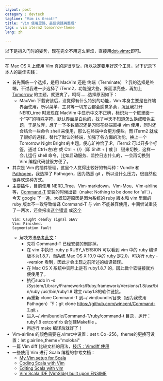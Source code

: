 ```yaml
---
layout: post
category : devtech
tagline: "Vim is Great!"
title: "Vim 使用思路、最佳实践再整理"
tags : vim iterm2 tomorrow-theme
lang: zh

---
```


以下是初入门时的姿势，现在完全不用这么麻烦，直接用[dot-vimrc](https://github.com/humiaozuzu/dot-vimrc)即可。

---

在 Mac OS X 上使用 Vim 真的是很享受，所以决定要用好这个工具，以下记录下本人的最佳实践：

* 首先面临一个选择，是用 MacVim 还是 终端（Terminate）？我的选择是终端，不过我进一步选择了 iTerm2，功能强大些，界面漂亮些，再加上 [Tomorrow](https://github.com/chriskempson/tomorrow-theme) 的主题，就更爽了，呵呵……选择原因如下：
  - MacVim 下载安装后，没觉得有什么特别的功能，Vim 本身主要是在终端界面使用，所以菜单、工具等一切东西都会感觉多余，况且我打开 NERD_tree 时发现在 MacVim 中显示中文不正确，标识为一个框里面一个“字”的特殊字符，默认界面是白色的，找了半天不知道怎么换成暗色主题，于是放弃，想了一下多数情况还是习惯在终端直接 vim 使用，同时还会结合一些命令 shell 来使用，那么在终端中会更方便些。而 iTerm2 就成了很好的选择，替代了默认的终端，加强了各方面的功能，换上一个 Tomorrow Night Bright 的主题，便心旷神恰了:P。iTerm2 可以开多个标签，通过 Ctrl+左/右 或 Ctrl + {/}（即 Shift + [ 或 ]） 键来切换，这样一会儿运行 shell 命令，比如启动服务、监控日志什么的，一会再切换到 Vim 编程代码就很方便了。
* 其次是 Vim 的插件管理，这里个人觉得比较好的有两种：Vundle 和 [Pathogen](https://github.com/tpope/vim-pathogen)，我选择了 Pathogen，因为熟悉 git ，所以没什么压力，很自然也很喜欢这种方式。
* 主要插件，目前使用 NERD_Tree、Vim-markdown、Vim-Mou、Vim-airline 等，[Command-T](https://github.com/wincent/Command-T) 安装的时候出错（make: Nothing to be done for 'all'.），今天 google 了一通，大概知道原因是因为系统的 ruby 版本和 vim 里面的 ruby 版本不一致导致编译 Command-T 与 vim 不能兼容使用，中间尝试重装了一两次，还会报出[这个错误](http://fantaxy025025.iteye.com/blog/1552009) 或[这个](https://github.com/carlhuda/janus/issues/109)
    ~~~~
    Vim: Caught deadly signal SEGV
    Vim: Finished.
    Segmentation fault
    ~~~~~
  * 解决方法[参考此文](https://wincent.com/forums/command-t/topics/425)：
    * 先将 Command-T 已经安装的删除掉。
    * 在 vim 中执行 :ruby p RUBY_VERSION 可以看到 vim 中的 ruby 编译版本为1.8.7，而系统 Mac OS X 10.9 中的 ruby 是2.0，可执行 ruby --version 看到，因此才会出现之前所述的编译错误。
    * 在 Mac OS X 系统中实际上是有 ruby1.8.7 的，因此做个软链接就方便使用了。
    * 执行sudo ln -s /System/Library/Frameworks/Ruby.framework/Versions/1.8/usr/bin/ruby /usr/bin/ruby1.8 建立 ruby1.8的软件链接。
    * 再重新 clone Command-T 到~/.vim/bundle/目录（因为我使用 Pathogen）下：git clone https://github.com/wincent/Command-T.git 。
    * 进入~/.vim/bundle/Command-T/ruby/command-t 目录，运行：ruby1.8 extconf.rb 会创建Makefile 。
    * 再运行 make 编译后就好了！
* Vim-airline 的颜色需要在.vimrc中设置：set t_Co=256，theme的更换可设置：let g:airline_theme="molokai"
* 一篇 Vim diff 比较文档的用法，[技巧：Vimdiff 使用](https://www.ibm.com/developerworks/cn/linux/l-vimdiff/)
* 一些使用 Vim 进行 Scala 编程的参考文档：
    * [My Vim setup for Scala](http://bleibinha.us/blog/2013/08/my-vim-setup-for-scala)
    * [Coding Scala with Vim](http://derekwyatt.org/2013/12/31/coding-scala-with-vim.html)
    * [Editing Scala with vim](http://leonard.io/blog/2013/04/editing-scala-with-vim/)
    * [Vim Scala IDE (VimSIde) built upon ENSIME](https://github.com/megaannum/vimside)
